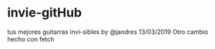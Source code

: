 # invie-gitHub
tus mejores guitarras invi-sibles by @jandres
13/03/2019 Otro cambio hecho con fetch

